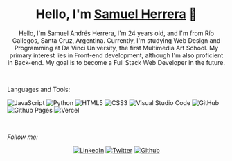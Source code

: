 <div align="center">
	<h1 align="center">Hello, I'm <a href="https://github.com/Samu-Andres">Samuel Herrera</a> 👋</h1>
  
<p>Hello, I'm Samuel Andrés Herrera, I'm 24 years old, and I'm from Río Gallegos, Santa Cruz, Argentina. Currently, I'm studying Web Design and Programming at Da Vinci University, the first Multimedia Art School. My primary interest lies in Front-end development, although I'm also proficient in Back-end. My goal is to become a Full Stack Web Developer in the future.</p>

</div>

<br>

<div>
	<p>Languages and Tools:</p>

  ![JavaScript](https://img.shields.io/badge/JavaScript%20-%23F7DF1E.svg?style=for-the-badge&logo=javascript&logoColor=black)
  ![Python](https://img.shields.io/badge/Python%20-%2314354C.svg?style=for-the-badge&logo=python&logoColor=white)
  ![HTML5](https://img.shields.io/badge/HTML5%20-%23E34F26.svg?style=for-the-badge&logo=html5&logoColor=white)
  ![CSS3](https://img.shields.io/badge/CSS%20-%231572B6.svg?style=for-the-badge&logo=css3&logoColor=white)
  ![Visual Studio Code](https://img.shields.io/badge/Visual%20Studio%20Code-0078d7.svg?style=for-the-badge&logo=visual-studio-code&logoColor=white)
  ![GitHub](https://img.shields.io/badge/github-%23121011.svg?style=for-the-badge&logo=github&logoColor=white)
  ![Github Pages](https://img.shields.io/badge/GitHub%20Pages-%23327FC7.svg?style=for-the-badge&logo=github&logoColor=white)
  ![Vercel](https://img.shields.io/badge/vercel-%23000000.svg?style=for-the-badge&logo=vercel&logoColor=white)
  
</div>

<br>

<i>Follow me:</i><br>
<div align="center">
	<a href="https://www.linkedin.com/in/samuel-a-herrera/" target="_blank"><img src="https://img.shields.io/badge/LinkedIn-%230077B5.svg?&style=flat-square&logo=linkedin&logoColor=white" alt="LinkedIn"></a>
	<a href="https://twitter.com/SamuAHerrera" target="_blank"><img src="https://img.shields.io/twitter/url?style=social&url=https%3A%2F%2Ftwitter.com%" alt="Twitter"></a>
	<a href="https://github.com/Samu-Andres" target="_blank"><img alt="Github" src="https://img.shields.io/badge/GitHub-%2312100E.svg?&style=flat-square&logo=Github&logoColor=white" /></a> 
</div>
